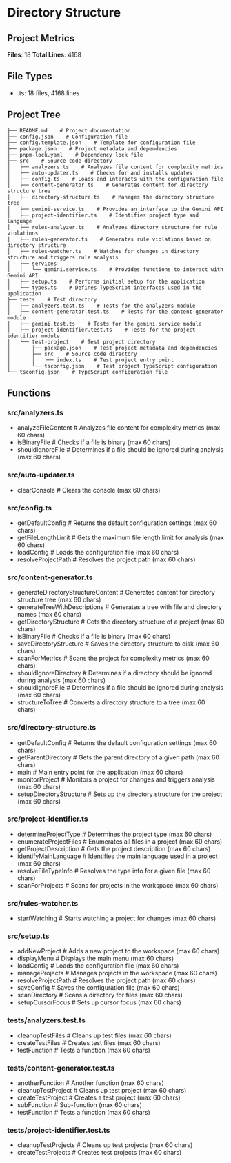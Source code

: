 # Directory Structure

## Project Metrics

**Files**: 18
**Total Lines**: 4168

## File Types

- .ts: 18 files, 4168 lines

## Project Tree

```
├── README.md    # Project documentation
├── config.json    # Configuration file
├── config.template.json    # Template for configuration file
├── package.json    # Project metadata and dependencies
├── pnpm-lock.yaml    # Dependency lock file
├── src    # Source code directory
│   ├── analyzers.ts    # Analyzes file content for complexity metrics
│   ├── auto-updater.ts    # Checks for and installs updates
│   ├── config.ts    # Loads and interacts with the configuration file
│   ├── content-generator.ts    # Generates content for directory structure tree
│   ├── directory-structure.ts    # Manages the directory structure tree
│   ├── gemini-service.ts    # Provides an interface to the Gemini API
│   ├── project-identifier.ts    # Identifies project type and language
│   ├── rules-analyzer.ts    # Analyzes directory structure for rule violations
│   ├── rules-generator.ts    # Generates rule violations based on directory structure
│   ├── rules-watcher.ts    # Watches for changes in directory structure and triggers rule analysis
│   ├── services
│   │   └── gemini.service.ts    # Provides functions to interact with Gemini API
│   ├── setup.ts    # Performs initial setup for the application
│   └── types.ts    # Defines TypeScript interfaces used in the application
├── tests    # Test directory
│   ├── analyzers.test.ts    # Tests for the analyzers module
│   ├── content-generator.test.ts    # Tests for the content-generator module
│   ├── gemini.test.ts    # Tests for the gemini.service module
│   ├── project-identifier.test.ts    # Tests for the project-identifier module
│   └── test-project    # Test project directory
│       ├── package.json    # Test project metadata and dependencies
│       ├── src    # Source code directory
│       │   └── index.ts    # Test project entry point
│       └── tsconfig.json    # Test project TypeScript configuration
└── tsconfig.json    # TypeScript configuration file
```


## Functions


### src/analyzers.ts

- analyzeFileContent    # Analyzes file content for complexity metrics (max 60 chars)
- isBinaryFile    # Checks if a file is binary (max 60 chars)
- shouldIgnoreFile    # Determines if a file should be ignored during analysis (max 60 chars)

### src/auto-updater.ts

- clearConsole    # Clears the console (max 60 chars)

### src/config.ts

- getDefaultConfig    # Returns the default configuration settings (max 60 chars)
- getFileLengthLimit    # Gets the maximum file length limit for analysis (max 60 chars)
- loadConfig    # Loads the configuration file (max 60 chars)
- resolveProjectPath    # Resolves the project path (max 60 chars)

### src/content-generator.ts

- generateDirectoryStructureContent    # Generates content for directory structure tree (max 60 chars)
- generateTreeWithDescriptions    # Generates a tree with file and directory names (max 60 chars)
- getDirectoryStructure    # Gets the directory structure of a project (max 60 chars)
- isBinaryFile    # Checks if a file is binary (max 60 chars)
- saveDirectoryStructure    # Saves the directory structure to disk (max 60 chars)
- scanForMetrics    # Scans the project for complexity metrics (max 60 chars)
- shouldIgnoreDirectory    # Determines if a directory should be ignored during analysis (max 60 chars)
- shouldIgnoreFile    # Determines if a file should be ignored during analysis (max 60 chars)
- structureToTree    # Converts a directory structure to a tree (max 60 chars)

### src/directory-structure.ts

- getDefaultConfig    # Returns the default configuration settings (max 60 chars)
- getParentDirectory    # Gets the parent directory of a given path (max 60 chars)
- main    # Main entry point for the application (max 60 chars)
- monitorProject    # Monitors a project for changes and triggers analysis (max 60 chars)
- setupDirectoryStructure    # Sets up the directory structure for the project (max 60 chars)

### src/project-identifier.ts

- determineProjectType    # Determines the project type (max 60 chars)
- enumerateProjectFiles    # Enumerates all files in a project (max 60 chars)
- getProjectDescription    # Gets the project description (max 60 chars)
- identifyMainLanguage    # Identifies the main language used in a project (max 60 chars)
- resolveFileTypeInfo    # Resolves the type info for a given file (max 60 chars)
- scanForProjects    # Scans for projects in the workspace (max 60 chars)

### src/rules-watcher.ts

- startWatching    # Starts watching a project for changes (max 60 chars)

### src/setup.ts

- addNewProject    # Adds a new project to the workspace (max 60 chars)
- displayMenu    # Displays the main menu (max 60 chars)
- loadConfig    # Loads the configuration file (max 60 chars)
- manageProjects    # Manages projects in the workspace (max 60 chars)
- resolveProjectPath    # Resolves the project path (max 60 chars)
- saveConfig    # Saves the configuration file (max 60 chars)
- scanDirectory    # Scans a directory for files (max 60 chars)
- setupCursorFocus    # Sets up cursor focus (max 60 chars)

### tests/analyzers.test.ts

- cleanupTestFiles    # Cleans up test files (max 60 chars)
- createTestFiles    # Creates test files (max 60 chars)
- testFunction    # Tests a function (max 60 chars)

### tests/content-generator.test.ts

- anotherFunction    # Another function (max 60 chars)
- cleanupTestProject    # Cleans up test project (max 60 chars)
- createTestProject    # Creates a test project (max 60 chars)
- subFunction    # Sub-function (max 60 chars)
- testFunction    # Tests a function (max 60 chars)

### tests/project-identifier.test.ts

- cleanupTestProjects    # Cleans up test projects (max 60 chars)
- createTestProjects    # Creates test projects (max 60 chars)